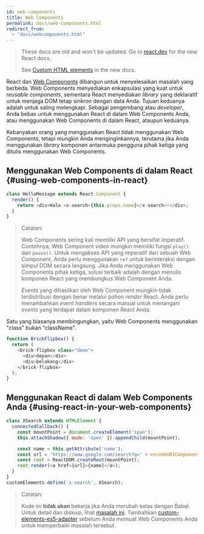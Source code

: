 ```yaml
---
id: web-components
title: Web Components
permalink: docs/web-components.html
redirect_from:
  - "docs/webcomponents.html"
---
```


<div class="scary">

> These docs are old and won't be updated. Go to [react.dev](https://react.dev/) for the new React docs.
>
> See [Custom HTML elements](https://react.dev/reference/react-dom/components#custom-html-elements) in the new docs.
>
</div>

React dan [Web Components](https://developer.mozilla.org/en-US/docs/Web/Web_Components) dibangun untuk menyelesaikan masalah yang berbeda. Web Components menyediakan enkapsulasi yang kuat untuk *reusable components*, sementara React menyediakan *library* yang deklaratif untuk menjaga DOM tetap sinkron dengan data Anda. Tujuan keduanya adalah untuk saling melengkapi. Sebagai pengembang atau *developer*, Anda bebas untuk menggunakan React di dalam Web Components Anda, atau menggunakan Web Components di dalam React, ataupun keduanya.

Kebanyakan orang yang menggunakan React tidak menggunakan Web Components, tetapi mungkin Anda menginginkannya, terutama jika Anda menggunakan *library* komponen antarmuka pengguna pihak ketiga yang ditulis menggunakan Web Components.

## Menggunakan Web Components di dalam React {#using-web-components-in-react}

```javascript
class HelloMessage extends React.Component {
  render() {
    return <div>Halo <x-search>{this.props.name}</x-search>!</div>;
  }
}
```

> Catatan:
>
> Web Components sering kali memiliki API yang bersifat imperatif. Contohnya, Web Component video mungkin memiliki fungsi `play()` dan `pause()`. Untuk mengakses API yang imperatif dari sebuah Web Component, Anda perlu menggunakan `ref` untuk berinteraksi dengan simpul DOM secara langsung. Jika Anda menggunakan Web Components pihak ketiga, solusi terbaik adalah dengan menulis komponen React yang membungkus Web Component Anda.
>
> *Events* yang dihasilkan oleh Web Component mungkin tidak terdistribusi dengan benar melalui pohon *render* React.
> Anda perlu menambahkan *event handlers* secara manual untuk menangani *events* yang terdapat dalam komponen React Anda.

Satu yang biasanya membingungkan, yaitu Web Components menggunakan "class" bukan "className".

```javascript
function BrickFlipbox() {
  return (
    <brick-flipbox class="demo">
      <div>depan</div>
      <div>belakang</div>
    </brick-flipbox>
  );
}
```

## Menggunakan React di dalam Web Components Anda {#using-react-in-your-web-components}

```javascript
class XSearch extends HTMLElement {
  connectedCallback() {
    const mountPoint = document.createElement('span');
    this.attachShadow({ mode: 'open' }).appendChild(mountPoint);

    const name = this.getAttribute('name');
    const url = 'https://www.google.com/search?q=' + encodeURIComponent(name);
    const root = ReactDOM.createRoot(mountPoint);
    root.render(<a href={url}>{name}</a>);
  }
}
customElements.define('x-search', XSearch);
```

> Catatan:
>
> Kode ini **tidak akan** bekerja jika Anda merubah kelas dengan Babel. Untuk detail dan diskusi, lihat [masalah ini](https://github.com/w3c/webcomponents/issues/587).
> Tambahkan [custom-elements-es5-adapter](https://github.com/webcomponents/polyfills/tree/master/packages/webcomponentsjs#custom-elements-es5-adapterjs) sebelum Anda memuat Web Components Anda untuk memperbaiki masalah tersebut.
